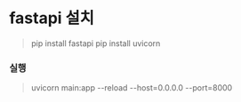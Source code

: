 # fastapi 설치

> pip install fastapi
> pip install uvicorn

### 실행
>uvicorn main:app --reload --host=0.0.0.0 --port=8000